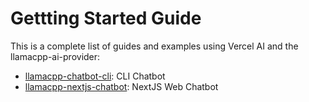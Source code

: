 # Gettting Started Guide

This is a complete list of guides and examples using Vercel AI and the llamacpp-ai-provider:

- [llamacpp-chatbot-cli](./llamacpp-chatbot-cli.md): CLI Chatbot
- [llamacpp-nextjs-chatbot](./llamacpp-nextjs-chatbot.md): NextJS Web Chatbot
